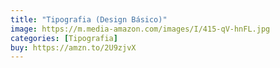 ```yaml
---
title: "Tipografia (Design Básico)"
image: https://m.media-amazon.com/images/I/415-qV-hnFL.jpg
categories: [Tipografia]
buy: https://amzn.to/2U9zjvX
---
```

